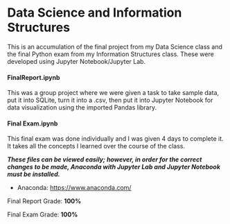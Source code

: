 # Data Science and Information Structures

This is an accumulation of the final project from my Data Science class and the final Python exam from my Information Structures class. These were developed using Jupyter Notebook/Jupyter Lab. 

#### FinalReport.ipynb
This was a group project where we were given a task to take sample data, put it into SQLite, turn it into a .csv, then put it into Jupyter Notebook for data visualization using the imported Pandas library.

#### Final Exam.ipynb
This final exam was done individually and I was given 4 days to complete it. It takes all the concepts I learned over the course of the class. 

***These files can be viewed easily; however, in order for the correct changes to be made, Anaconda with Jupyter Lab and Jupyter Notebook must be installed.***
- Anaconda: https://www.anaconda.com/

Final Report Grade: **100%**

Final Exam Grade: **100%**
